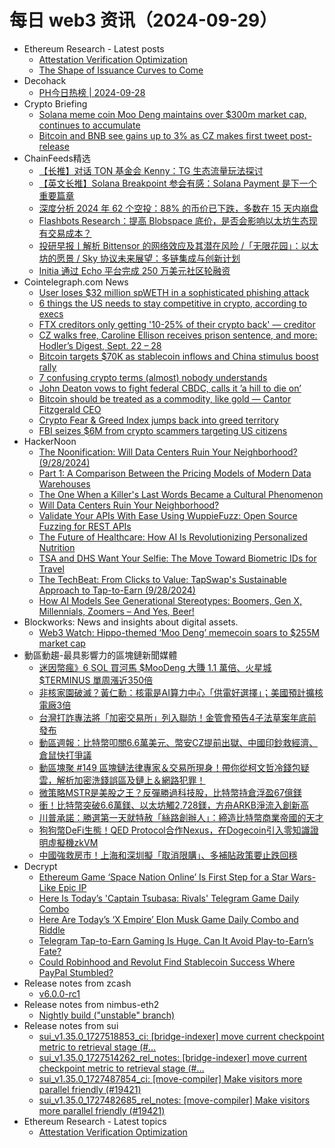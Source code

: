 # 每日 web3 资讯（2024-09-29）

- Ethereum Research - Latest posts
  - [Attestation Verification Optimization](https://ethresear.ch/t/attestation-verification-optimization/20516#post_1)
  - [The Shape of Issuance Curves to Come](https://ethresear.ch/t/the-shape-of-issuance-curves-to-come/20405#post_2)
- Decohack
  - [PH今日热榜 | 2024-09-28](https://decohack.com/producthunt-daily-2024-09-28/)
- Crypto Briefing
  - [Solana meme coin Moo Deng maintains over $300m market cap, continues to accumulate](https://cryptobriefing.com/moo-deng-memecoin-success/)
  - [Bitcoin and BNB see gains up to 3% as CZ makes first tweet post-release](https://cryptobriefing.com/bitcoin-binance-dip-zhao/)
- ChainFeeds精选
  - [【长推】对话 TON 基金会 Kenny：TG 生态流量玩法探讨](https://www.chainfeeds.xyz/feed/detail/1cdd3751-528d-4181-a73f-6cde69bb7ff3)
  - [【英文长推】Solana Breakpoint 参会有感：Solana Payment 是下一个重要篇章](https://www.chainfeeds.xyz/feed/detail/0385bab5-90c7-4bae-a3e5-5abf95214424)
  - [深度分析 2024 年 62 个空投：88% 的币价已下跌，多数在 15 天内崩盘](https://www.chainfeeds.xyz/feed/detail/e6deb9d9-a8a6-46c4-87e7-e6951d7dfac5)
  - [Flashbots Research：提高 Blobspace 底价，是否会影响以太坊生态现有交易成本？](https://www.chainfeeds.xyz/feed/detail/f8be5468-ba87-428c-9c40-d432d238826b)
  - [投研早报丨解析 Bittensor 的网络效应及其潜在风险 /「无限花园」：以太坊的愿景 / Sky 协议未来展望：多链集成与创新计划](https://substack.chainfeeds.xyz/p/bittensor-sky)
  - [Initia 通过 Echo 平台完成 250 万美元社区轮融资](https://www.chainfeeds.xyz/feed/flash/detail/540033d5-414d-4513-b8dd-bd887da99e14)
- Cointelegraph.com News
  - [User loses $32 million spWETH in a sophisticated phishing attack](https://cointelegraph.com/news/user-loses-32-million-sp-weth-sophisticated-phishing-attack?utm_source=rss_feed&utm_medium=rss&utm_campaign=rss_partner_inbound)
  - [6 things the US needs to stay competitive in crypto, according to execs](https://cointelegraph.com/news/us-competitive-crypto-regulation-banking?utm_source=rss_feed&utm_medium=rss&utm_campaign=rss_partner_inbound)
  - [FTX creditors only getting &#039;10-25% of their crypto back&#039; — creditor](https://cointelegraph.com/news/ftx-creditors-getting-10-15-of-their-crypto-back?utm_source=rss_feed&utm_medium=rss&utm_campaign=rss_partner_inbound)
  - [CZ walks free, Caroline Ellison receives prison sentence, and more: Hodler’s Digest, Sept. 22 – 28](https://cointelegraph.com/magazine/binance-cz-prison-caroline-ellison-alameda-research-hodlers-digest/?utm_source=rss_feed&utm_medium=rss&utm_campaign=rss_partner_inbound)
  - [Bitcoin targets $70K as stablecoin inflows and China stimulus boost rally](https://cointelegraph.com/news/bitcoin-targets-70k-stablecoin-inflows-china-rally?utm_source=rss_feed&utm_medium=rss&utm_campaign=rss_partner_inbound)
  - [7 confusing crypto terms (almost) nobody understands](https://cointelegraph.com/news/crypto-terms-confusing-sharding-rollups?utm_source=rss_feed&utm_medium=rss&utm_campaign=rss_partner_inbound)
  - [John Deaton vows to fight federal CBDC, calls it ’a hill to die on’](https://cointelegraph.com/news/john-deaton-crypto-senate-massachusetts-cbdc-opposition-regulation?utm_source=rss_feed&utm_medium=rss&utm_campaign=rss_partner_inbound)
  - [Bitcoin should be treated as a commodity, like gold — Cantor Fitzgerald CEO](https://cointelegraph.com/news/howard-lutnick-urges-bitcoin-commodity-status-regulatory-action?utm_source=rss_feed&utm_medium=rss&utm_campaign=rss_partner_inbound)
  - [Crypto Fear &amp; Greed Index jumps back into greed territory](https://cointelegraph.com/news/crypto-fear-greed-index-back-into-greed-territory?utm_source=rss_feed&utm_medium=rss&utm_campaign=rss_partner_inbound)
  - [FBI seizes $6M from crypto scammers targeting US citizens](https://cointelegraph.com/news/fbi-seizes-6-million-from-crypto-scammers-targeting-u-s-citizens?utm_source=rss_feed&utm_medium=rss&utm_campaign=rss_partner_inbound)
- HackerNoon
  - [The Noonification: Will Data Centers Ruin Your Neighborhood? (9/28/2024)](https://hackernoon.com/9-28-2024-noonification?source=rss)
  - [Part 1: A Comparison Between the Pricing Models of Modern Data Warehouses](https://hackernoon.com/part-1-a-comparison-between-the-pricing-models-of-modern-data-warehouses?source=rss)
  - [The One When a Killer's Last Words Became a Cultural Phenomenon](https://hackernoon.com/the-one-when-a-killers-last-words-became-a-cultural-phenomenon?source=rss)
  - [Will Data Centers Ruin Your Neighborhood?](https://hackernoon.com/will-data-centers-ruin-your-neighborhood?source=rss)
  - [Validate Your APIs With Ease Using WuppieFuzz: Open Source Fuzzing for REST APIs](https://hackernoon.com/validate-your-apis-with-ease-using-wuppiefuzz-open-source-fuzzing-for-rest-apis?source=rss)
  - [The Future of Healthcare: How AI Is Revolutionizing Personalized Nutrition](https://hackernoon.com/the-future-of-healthcare-how-ai-is-revolutionizing-personalized-nutrition?source=rss)
  - [TSA and DHS Want Your Selfie: The Move Toward Biometric IDs for Travel](https://hackernoon.com/tsa-and-dhs-want-your-selfie-the-move-toward-biometric-ids-for-travel?source=rss)
  - [The TechBeat: From Clicks to Value: TapSwap's Sustainable Approach to Tap-to-Earn (9/28/2024)](https://hackernoon.com/9-28-2024-techbeat?source=rss)
  - [How AI Models See Generational Stereotypes: Boomers, Gen X, Millennials, Zoomers – And Yes, Beer!](https://hackernoon.com/how-ai-models-see-generational-stereotypes-boomers-gen-x-millennials-zoomers-and-yes-beer?source=rss)
- Blockworks: News and insights about digital assets.
  - [Web3 Watch: Hippo-themed ‘Moo Deng’ memecoin soars to $255M market cap](https://blockworks.co/news/memecoin-moodeng-market-cap-soars)
- 動區動趨-最具影響力的區塊鏈新聞媒體
  - [迷因幣瘋》6 SOL 買河馬 $MooDeng 大賺 1.1 萬倍、火星城 $TERMINUS 單周漲近350倍](https://www.blocktempo.com/many-memecoins-experience-a-price-surge/)
  - [非核家園破滅？黃仁勳：核電是AI算力中心「供電好選擇」；美國預計擴核電廠3倍](https://www.blocktempo.com/jensen-huang-says-nuclear-is-a-good-option-for-power-supply-for-ai-data-centers/)
  - [台灣打詐專法將「加密交易所」列入聯防！金管會預告4子法草案年底前發布](https://www.blocktempo.com/taiwan-includes-vasps-in-joint-anti-fraud-efforts/)
  - [動區週報：比特幣叩關6.6萬美元、幣安CZ提前出獄、中國印鈔救經濟、倉鼠快打爭議](https://www.blocktempo.com/quick-look-at-this-week-market-dynamics-and-analysis-0927/)
  - [​動區塊聚 #149  區塊鏈法律專家＆交易所現身！帶你從柯文哲冷錢包疑雲，解析加密洗錢誤區及鏈上＆網路犯罪！](https://www.blocktempo.com/blockmeet-149-blockchain-legal-experts-and-exchange/)
  - [微策略MSTR是美股之王？反彈勝過科技股，比特幣持倉浮盈67億鎂](https://www.blocktempo.com/microstrategy-outperforms-other-tech-stocks/)
  - [衝！比特幣突破6.6萬鎂、以太坊觸2,728鎂，方舟ARKB淨流入創新高](https://www.blocktempo.com/btc-breaks-through-66000-eth-approaches-2730/)
  - [川普承諾：勝選第一天就特赦「絲路創辦人」：締造比特幣商業帝國的天才](https://www.blocktempo.com/who-is-ross-ulbricht/)
  - [狗狗幣DeFi生態！QED Protocol合作Nexus，在Dogecoin引入零知識證明虛擬機zkVM](https://www.blocktempo.com/dogecoin-will-allow-the-creation-of-defi-applications-in-the-future/)
  - [中國強救房市！上海和深圳擬「取消限購」、多補貼政策要止跌回穩](https://www.blocktempo.com/reuters-says-shanghai-and-shenzhen-will-lift-real-estate-purchase-restrictions/)
- Decrypt
  - [Ethereum Game ‘Space Nation Online’ Is First Step for a Star Wars-Like Epic IP](https://decrypt.co/283489/ethereum-game-space-nation-online-launch)
  - [Here Is Today’s 'Captain Tsubasa: Rivals' Telegram Game Daily Combo](https://decrypt.co/resources/captain-tsubasa-rivals-telegram-game-daily-combo)
  - [Here Are Today’s ‘X Empire’ Elon Musk Game Daily Combo and Riddle](https://decrypt.co/resources/todays-musk-empire-stock-exchange-daily-combo)
  - [Telegram Tap-to-Earn Gaming Is Huge. Can It Avoid Play-to-Earn’s Fate?](https://decrypt.co/283419/telegram-tap-to-earn-gaming-avoid-play-fate)
  - [Could Robinhood and Revolut Find Stablecoin Success Where PayPal Stumbled?](https://decrypt.co/283465/can-robinhood-revolut-find-stablecoin-success)
- Release notes from zcash
  - [v6.0.0-rc1](https://github.com/zcash/zcash/releases/tag/v6.0.0-rc1)
- Release notes from nimbus-eth2
  - [Nightly build ("unstable" branch)](https://github.com/status-im/nimbus-eth2/releases/tag/nightly)
- Release notes from sui
  - [sui_v1.35.0_1727518853_ci: [bridge-indexer] move current checkpoint metric to retrieval stage (#…](https://github.com/MystenLabs/sui/releases/tag/sui_v1.35.0_1727518853_ci)
  - [sui_v1.35.0_1727514262_rel_notes: [bridge-indexer] move current checkpoint metric to retrieval stage (#…](https://github.com/MystenLabs/sui/releases/tag/sui_v1.35.0_1727514262_rel_notes)
  - [sui_v1.35.0_1727487854_ci: [move-compiler] Make visitors more parallel friendly (#19421)](https://github.com/MystenLabs/sui/releases/tag/sui_v1.35.0_1727487854_ci)
  - [sui_v1.35.0_1727482685_rel_notes: [move-compiler] Make visitors more parallel friendly (#19421)](https://github.com/MystenLabs/sui/releases/tag/sui_v1.35.0_1727482685_rel_notes)
- Ethereum Research - Latest topics
  - [Attestation Verification Optimization](https://ethresear.ch/t/attestation-verification-optimization/20516)
